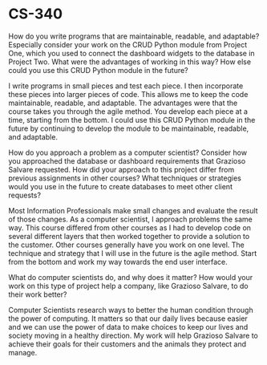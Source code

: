 # CS-340
How do you write programs that are maintainable, readable, and adaptable? Especially consider your work on the CRUD Python module from Project One, which you used to connect the dashboard widgets to the database in Project Two. What were the advantages of working in this way? How else could you use this CRUD Python module in the future?

I write programs in small pieces and test each piece.  I then incorporate these pieces into larger pieces of code.  This allows me to keep the code maintainable, readable, and adaptable.  The advantages were that the course takes you through the agile method.  You develop each piece at a time, starting from the bottom.  I could use this CRUD Python module in the future by continuing to develop the module to be maintainable, readable, and adaptable.

How do you approach a problem as a computer scientist? Consider how you approached the database or dashboard requirements that Grazioso Salvare requested. How did your approach to this project differ from previous assignments in other courses? What techniques or strategies would you use in the future to create databases to meet other client requests?

Most Information Professionals make small changes and evaluate the result of those changes.  As a computer scientist, I approach problems the same way.  This course differed from other courses as I had to develop code on several different layers that then worked together to provide a solution to the customer.  Other courses generally have you work on one level.  The technique and strategy that I will use in the future is the agile method.  Start from the bottom and work my way towards the end user interface.

What do computer scientists do, and why does it matter? How would your work on this type of project help a company, like Grazioso Salvare, to do their work better?

Computer Scientists research ways to better the human condition through the power of computing.  It matters so that our daily lives because easier and we can use the power of data to make choices to keep our lives and society moving in a healthy direction.  My work will help Grazioso Salvare to achieve their goals for their customers and the animals they protect and manage.
